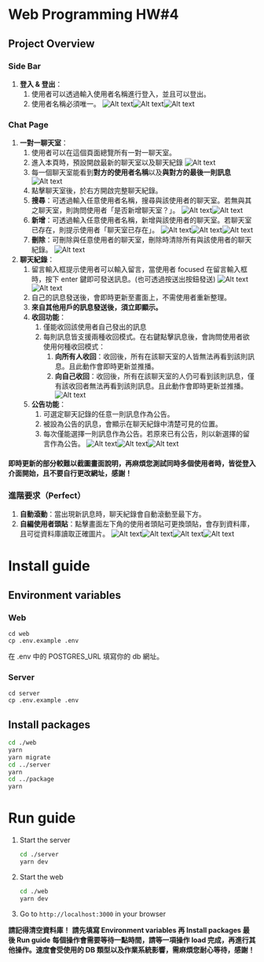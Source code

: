 # Web Programming HW#4

## Project Overview

### Side Bar

1. **登入 & 登出**：
    1. 使用者可以透過輸入使用者名稱進行登入，並且可以登出。
    2. 使用者名稱必須唯一。
![Alt text](images/image.png)![Alt text](images/image-1.png)![Alt text](images/image-2.png)

### Chat Page

1. **一對一聊天室**：
    1. 使用者可以在這個頁面總覽所有一對一聊天室。
    2. 進入本頁時，預設開啟最新的聊天室以及聊天紀錄
    ![Alt text](images/image-3.png)
    3. 每一個聊天室能看到**對方的使用者名稱**以及**與對方的最後一則訊息**
    ![Alt text](images/image-4.png)
    4. 點擊聊天室後，於右方開啟完整聊天紀錄。
    5. **搜尋**：可透過輸入任意使用者名稱，搜尋與該使用者的聊天室。若無與其之聊天室，則詢問使用者「是否新增聊天室？」。
    ![Alt text](images/image-5.png)![Alt text](images/image-6.png)
    6. **新增**：可透過輸入任意使用者名稱，新增與該使用者的聊天室。若聊天室已存在，則提示使用者「聊天室已存在」。
    ![Alt text](images/image-7.png)![Alt text](images/image-8.png)![Alt text](images/image-9.png)
    7. **刪除**：可刪除與任意使用者的聊天室，刪除時清除所有與該使用者的聊天紀錄。
    ![Alt text](images/image-10.png)
2. **聊天紀錄**：
    1. 留言輸入框提示使用者可以輸入留言，當使用者 focused 在留言輸入框時，按下 enter 鍵即可發送訊息。(也可透過按送出按鈕發送)
    ![Alt text](images/image-15.png)![Alt text](images/image-16.png)
    2. 自己的訊息發送後，會即時更新至畫面上，不需使用者重新整理。
    3. **來自其他用戶的訊息發送後，須立即顯示。**
    4. **收回功能**：
        1. 僅能收回該使用者自己發出的訊息
        2. 每則訊息皆支援兩種收回模式。在右鍵點擊訊息後，會詢問使用者欲使用何種收回模式：
            1. **向所有人收回**：收回後，所有在該聊天室的人皆無法再看到該則訊息。且此動作會即時更新並推播。
            2. **向自己收回**：收回後，所有在該聊天室的人仍可看到該則訊息，僅有該收回者無法再看到該則訊息。且此動作會即時更新並推播。
    ![Alt text](images/image-11.png)
    5. **公告功能**：
        1. 可選定聊天記錄的任意一則訊息作為公告。
        2. 被設為公告的訊息，會顯示在聊天紀錄中清楚可見的位置。
        3. 每次僅能選擇一則訊息作為公告。若原來已有公告，則以新選擇的留言作為公告。
    ![Alt text](images/image-12.png)![Alt text](images/image-13.png)![Alt text](images/image-14.png)

#### 即時更新的部分較難以截圖畫面說明，再麻煩您測試同時多個使用者時，皆從登入介面開始，且不要自行更改網址，感謝！

### 進階要求（Perfect）

1. **自動滾動**：當出現新訊息時，聊天紀錄會自動滾動至最下方。
2. **自編使用者頭貼**：點擊畫面左下角的使用者頭貼可更換頭貼，會存到資料庫，且可從資料庫讀取正確圖片。
![Alt text](images/image-17.png)![Alt text](images/image-18.png)![Alt text](images/image-19.png)![Alt text](images/image-20.png)



# Install guide

## Environment variables
### Web

```
cd web
cp .env.example .env
```

在 .env 中的 POSTGRES_URL 填寫你的 db 網址。

### Server

```
cd server
cp .env.example .env
```

## Install packages
```bash
cd ./web
yarn
yarn migrate
cd ../server
yarn
cd ../package
yarn
```


# Run guide

1. Start the server
    ```bash
    cd ./server
    yarn dev
    ```
2. Start the web
    ```bash
    cd ./web
    yarn dev
    ```
3. Go to `http://localhost:3000` in your browser



**請記得清空資料庫！**
**請先填寫 Environment variables 再 Install packages 最後 Run guide**
**每個操作會需要等待一點時間，請等一項操作 load 完成，再進行其他操作。速度會受使用的 DB 類型以及作業系統影響，需麻煩您耐心等待，感謝！**